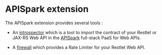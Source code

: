 APISpark extension
==================

The APISpark extension provides several tools : 

* An [introspector](introspector.md) which is a tool to import the contract of your Restlet or JAX-RS Web API in 
the [APISpark](https://apispark.com/) full-stack PaaS for Web APIs.

* A [firewall](firewall.md) which provides a Rate Limiter for your Restlet Web API.

